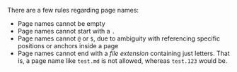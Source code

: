There are a few rules regarding page names:

* Page names cannot be empty
* Page names cannot start with a `.`
* Page names cannot `@` or `$`, due to ambiguity with referencing specific positions or anchors inside a page
* Page names cannot end with a _file extension_ containing just letters. That is, a page name like `test.md` is not allowed, whereas `test.123` would be.